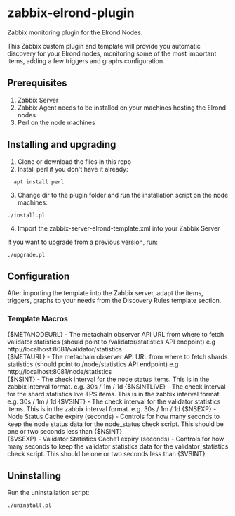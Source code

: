 # zabbix-elrond-plugin
Zabbix monitoring plugin for the Elrond Nodes.

This Zabbix custom plugin and template will provide you automatic discovery for your Elrond nodes, monitoring some of the most important items, adding a few triggers and graphs configuration.

## Prerequisites
1. Zabbix Server
2. Zabbix Agent needs to be installed on your machines hosting the Elrond nodes
3. Perl on the node machines

## Installing and upgrading

1. Clone or download the files in this repo
2. Install perl if you don't have it already:
```
  apt install perl
```
3. Change dir to the plugin folder and run the installation script on the node machines:
```
./install.pl
```
4. Import the zabbix-server-elrond-template.xml into your Zabbix Server

If you want to upgrade from a previous version, run:
```
./upgrade.pl
```


## Configuration
After importing the template into the Zabbix server, adapt the items, triggers, graphs to your needs from the Discovery Rules template section.

### Template Macros

{$METANODEURL} - The metachain observer API URL from where to fetch validator statistics (should point to /validator/statistics API endpoint) e.g http://localhost:8081/validator/statistics<br/>
{$METAURL} - The metachain observer API URL from where to fetch shards statistics (should point to /node/statistics API endpoint)  e.g http://localhost:8081/node/statistics<br/>
{$NSINT} - The check interval for the node status items. This is in the zabbix interval format. e.g. 30s / 1m / 1d
{$NSINTLIVE} - The check interval for the shard statistics live TPS items. This is in the zabbix interval format.  e.g. 30s / 1m / 1d
{$VSINT} - The check interval for the validator statistics items. This is in the zabbix interval format. e.g. 30s / 1m / 1d
{$NSEXP} - Node Status Cache expiry (seconds) - Controls for how many seconds to keep the node status data for the node_status check script. This should be one or two seconds less than {$NSINT}<br/>
{$VSEXP} - Validator Statistics Cache1 expiry (seconds) - Controls for how many seconds to keep the validator statistics data for the validator_statistics check script. This should be one or two seconds less than {$VSINT}<br/>

## Uninstalling
Run the uninstallation script:
```
./uninstall.pl
```
